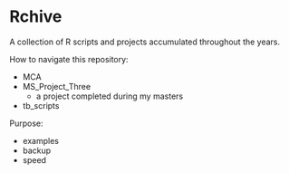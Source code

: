 # Rchive

A collection of R scripts and projects accumulated throughout the years.

How to navigate this repository:

- MCA
- MS_Project_Three
    - a project completed during my masters
- tb_scripts

Purpose:
- examples
- backup
- speed
